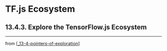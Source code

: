# TF.js Ecosystem

## 13.4.3. Explore the TensorFlow.js Ecosystem

---
from [[_13-4-pointers-of-exploration]]

[//begin]: # "Autogenerated link references for markdown compatibility"
[_13-4-pointers-of-exploration]: _13-4-pointers-of-exploration.md "Exploration"
[//end]: # "Autogenerated link references"